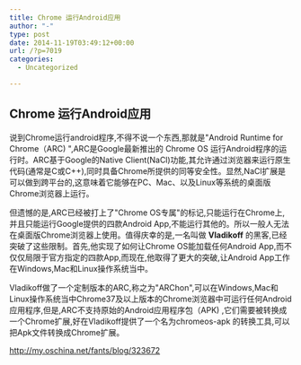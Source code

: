 ```yaml
---
title: Chrome 运行Android应用
author: "-"
type: post
date: 2014-11-19T03:49:12+00:00
url: /?p=7019
categories:
  - Uncategorized

---
```

## Chrome 运行Android应用
说到Chrome运行android程序,不得不说一个东西,那就是"Android Runtime for Chrome（ARC) ",ARC是Google最新推出的 Chrome OS 运行Android程序的运行时。ARC基于Google的Native Client(NaCl)功能,其允许通过浏览器来运行原生代码(通常是C或C++),同时具备Chrome所提供的同等安全性。显然,NaCl扩展是可以做到跨平台的,这意味着它能够在PC、Mac、以及Linux等系统的桌面版Chrome浏览器上运行。

但遗憾的是,ARC已经被打上了"Chrome OS专属"的标记,只能运行在Chrome上,并且只能运行Google提供的四款Android App,不能运行其他的。所以一般人无法在桌面版Chrome浏览器上使用。值得庆幸的是,一名叫做 **Vladikoff** 的黑客,已经突破了这些限制。首先,他实现了如何让Chrome OS能加载任何Android App,而不仅仅局限于官方指定的四款App,而现在,他取得了更大的突破,让Android App工作在Windows,Mac和Linux操作系统当中。

Vladikoff做了一个定制版本的ARC,称之为"ARChon",可以在Windows,Mac和Linux操作系统当中Chrome37及以上版本的Chrome浏览器中可运行任何Android应用程序,但是,ARC不支持原始的Android应用程序包（APK) ,它们需要被转换成一个Chrome扩展,好在Vladikoff提供了一个名为chromeos-apk 的转换工具,可以把Apk文件转换成Chrome扩展。

http://my.oschina.net/fants/blog/323672